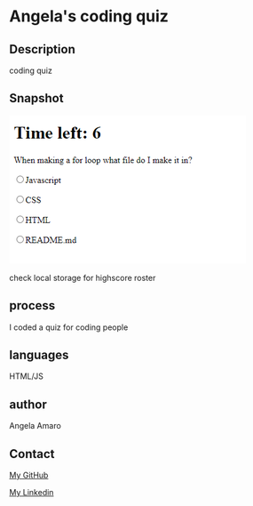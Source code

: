 
# Angela's coding quiz

## Description

coding quiz

## Snapshot
 
![](./quiz.png)


check local storage for highscore roster

## process 

I coded a quiz for coding people

## languages

HTML/JS

## author

Angela Amaro

## Contact 

[My GitHub](https://github.com/Angela-Amaro)

[My Linkedin](https://www.linkedin.com/in/angela-amaro-342792204/)
